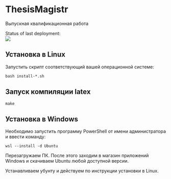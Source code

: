# ThesisMagistr
Выпускная квалификационная работа 

Status of last deployment:
<br><img src="https://github.com/NikitaDmitryuk/ThesisMagistr/workflows/Create_ThesisMagister/badge.svg?branch-main"><br>

## Установка в Linux

Запустить скрипт соответствующий вашей операционной системе:

```shell
bash install-*.sh
```

## Запуск компиляции latex

```shell
make
```

## Установка в Windows

Необходимо запустить программу PowerShell от имени администратора и ввести команду: 

```shell
wsl --install -d Ubuntu
```

Перезагружаем ПК. После этого заходим в магазин приложений Windows и скачиваем Ubuntu любой доступной версии. 

Устанавливаем убунту и действуем по инструкции установки в Linux. 
